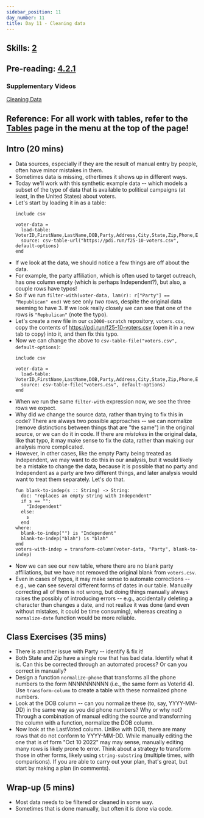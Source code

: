```yaml
---
sidebar_position: 11
day_number: 11
title: Day 11 - Cleaning data
---
```


## Skills: [2](</skills/#(2)>)

## Pre-reading: [4.2.1](%7B%7BDCIC_DOMAIN%7D%7D/processing-tables.html#%28part._cleaning-tables%29)

### Supplementary Videos

[Cleaning Data](https://northeastern.hosted.panopto.com/Panopto/Pages/Viewer.aspx?id=248f7fdd-7d96-47a0-b548-b3470134ac25)

## Reference: For all work with tables, refer to the [Tables](/tables) page in the menu at the top of the page!

## Intro (20 mins)

- Data sources, especially if they are the result of manual entry by people,
  often have minor mistakes in them.
- Sometimes data is missing, othertimes it shows up in different ways.
- Today we'll work with this synthetic example data -- which models a subset of
  the type of data that is available to political campaigns (at least, in the United States) about voters.
- Let's start by loading it in as a table:
  ```pyret
  include csv
    
  voter-data = 
    load-table: VoterID,FirstName,LastName,DOB,Party,Address,City,State,Zip,Phone,Email,LastVoted 
    source: csv-table-url("https://pdi.run/f25-10-voters.csv", default-options)
  end
  ```
- If we look at the data, we should notice a few things are off about the data.
- For example, the party affiliation, which is often used to target outreach,
  has one column empty (which is perhaps Independent?), but also, a couple rows
  have typos!
- So if we run `filter-with(voter-data, lam(r): r["Party"] == "Republican" end)`
  we see only _two_ rows, despite the original data seeming to have 3. If we
  look really closely we can see that one of the rows is `"Repbulican"` (note
  the typo).
- Let's create a new file in our `cs2000-scratch` repository, `voters.csv`, copy the contents of
  https://pdi.run/f25-10-voters.csv (open it in a new tab to copy) into it, and then fix this typo.
- Now we can change the above to `csv-table-file("voters.csv", default-options)`:
  ```pyret
  include csv
    
  voter-data = 
    load-table: VoterID,FirstName,LastName,DOB,Party,Address,City,State,Zip,Phone,Email,LastVoted 
    source: csv-table-file("voters.csv", default-options)
  end
  ```
- When we run the same `filter-with` expression now, we see the three rows we
  expect.
- Why did we change the source data, rather than trying to fix this in code?
  There are always two possible approaches -- we can normalize (remove
  distinctions between things that are "the same") in the original source, or we
  can do it in code. If there are _mistakes_ in the original data, like that
  typo, it may make sense to fix the data, rather than making our analysis more
  complicated.
- However, in other cases, like the empty Party being treated as Independent, we
  may want to do this in our analysis, but it would likely be a mistake to
  change the data, because it is possible that no party and Independent as a
  party are two different things, and later analysis would want to treat them
  separately. Let's do that.
  ```pyret
  fun blank-to-indep(s :: String) -> String:
    doc: "replaces an empty string with Independent"
    if s == "":
      "Independent"
    else:
      s
    end
  where:
    blank-to-indep("") is "Independent"
    blank-to-indep("blah") is "blah"
  end
  voters-with-indep = transform-column(voter-data, "Party", blank-to-indep)
  ```
- Now we can see our new table, where there are no blank party affiliations, but
  we have not removed the original blank from `voters.csv`.
- Even in cases of typos, it may make sense to automate corrections -- e.g., we
  can see several different forms of dates in our table. Manually correcting all
  of them is not wrong, but doing things manually always raises the possibly of introducing errors -- e.g., accidentally deleting a character than changes a date, and not realize it was done (and even without mistakes, it could be time
  consuming), whereas creating a `normalize-date` function would be more
  reliable.

## Class Exercises (35 mins)

- There is another issue with Party -- identify & fix it!
- Both State and Zip have a single row that has bad data. Identify what it is.
  Can this be corrected through an automated process? Or can you correct in
  manually?
- Design a function `normalize-phone` that transforms all the phone numbers to
  the form NNNNNNNNNN (i.e., the same form as VoterId 4). Use `transform-column`
  to create a table with these normalized phone numbers.
- Look at the DOB column -- can you normalize these (to, say, YYYY-MM-DD) in the
  same way as you did phone numbers? Why or why not? Through a combination of
  manual editing the source and transforming the column with a function,
  normalize the DOB column.
- Now look at the LastVoted column. Unlike with DOB, there are many rows that do
  not conform to YYYY-MM-DD. While manually editing the one that is of form "Oct
  10 2022" may may sense, manually editing many rows is likely prone to error.
  Think about a strategy to transform those in other forms, likely using
  `string-substring` (multiple times, with comparisons). If you are able to
  carry out your plan, that's great, but start by making a plan (in comments).

## Wrap-up (5 mins)

- Most data needs to be filtered or cleaned in some way.
- Sometimes that is done manually, but often it is done via code.
